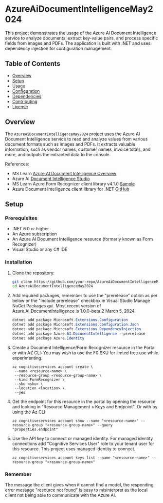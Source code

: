 # AzureAiDocumentIntelligenceMay2024

This project demonstrates the usage of the Azure AI Document Intelligence service to analyze documents, extract key-value pairs, and process specific fields from images and PDFs. 
The application is built with .NET and uses dependency injection for configuration management.

## Table of Contents

- [Overview](#overview)
- [Setup](#setup)
- [Usage](#usage)
- [Configuration](#configuration)
- [Dependencies](#dependencies)
- [Contributing](#contributing)
- [License](#license)

## Overview

The `AzureAiDocumentIntelligenceMay2024` project uses the Azure AI Document Intelligence service to read and analyze values from various document formats such as images and PDFs. 
It extracts valuable information, such as vendor names, customer names, invoice totals, and more, and outputs the extracted data to the console.

References: 
- MS Learn [Azure AI Document Intelligence Overview](https://learn.microsoft.com/en-us/azure/ai-services/document-intelligence/overview?view=doc-intel-4.0.0)
- Azure AI [Document Intelligence Studio](https://documentintelligence.ai.azure.com/)
- MS Learn Azure Form Recognizer client library v4.1.0 [Sample](https://learn.microsoft.com/en-us/dotnet/api/overview/azure/ai.formrecognizer-readme?view=azure-dotnet&viewFallbackFrom=doc-intel-4.0.0#examples&preserve-view=true)
- Azure Document Intelligence client library for .NET [GitHub](https://github.com/Azure/azure-sdk-for-net/tree/Azure.AI.DocumentIntelligence_1.0.0-beta.2/sdk/documentintelligence/Azure.AI.DocumentIntelligence)


## Setup

### Prerequisites

- .NET 6.0 or higher
- An Azure subscription
- An Azure AI Document Intelligence resource (formerly known as Form Recognizer)
- Visual Studio or any C# IDE

### Installation

1. Clone the repository:
   ```sh
   git clone https://github.com/your-repo/AzureAiDocumentIntelligenceMay2024.git
   cd AzureAiDocumentIntelligenceMay2024

2. Add required packages, remember to use the "prerelease" option as per below or the "Include prerelease" checkbox in Visual Studio Manage NuGet Packages gui.
   Most recent version of Azure.AI.DocumentIntelligence is 1.0.0-beta.2 March 5, 2024.
   ```c#
   dotnet add package Microsoft.Extensions.Configuration
   dotnet add package Microsoft.Extensions.Configuration.Json
   dotnet add package Microsoft.Extensions.DependencyInjection
   dotnet add package Azure.AI.DocumentIntelligence --prerelease
   dotnet add package Azure.Identity
   ```
3. Create a Document Intelligence/Form Recognizer resource in the Portal or with AZ CLI:
   You may wish to use the F0 SKU for limted free use while experimenting.
   ```
   az cognitiveservices account create \
    --name <resource-name> \
    --resource-group <resource-group-name> \
    --kind FormRecognizer \
    --sku <sku> \
    --location <location> \
    --yes
    ```
4. Get the endpoint for this resource in the portal by opening the resource and looking in "Resource Management > Keys and Endpoint". Or with by using the Az CLI:
   ```
   az cognitiveservices account show --name "<resource-name>" --resource-group "<resource-group-name>" --query "properties.endpoint"
   ```
5. Use the API key to connect or managed identity. For managed identity connections add "Cognitive Services User" 
   role to your tenant user for this resource. This project uses managed identity to connect.
   ```
   az cognitiveservices account keys list --name "<resource-name>" --resource-group "<resource-group-name>"
   ```

### Remember
The message the client gives when it cannot find a model, the responding error message "resource not found" is easy to misinterpret as the local client not being able to communicate with the Azure AI.
